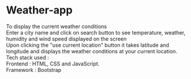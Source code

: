# Weather-app
To display the current weather conditions <br>
Enter a city name and click on search button to see temperature, weather, humidity and wind speed displayed on the screen <br>
Upon clicking the "use current location" button it takes latitude and longitude and displays the weather conditions at your current location. <br>
Tech stack used : <br>
Frontend : HTML, CSS and JavaScript. <br>
Framework : Bootstrap <br>
